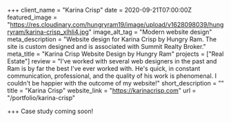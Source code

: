 +++
client_name = "Karina Crisp"
date = 2020-09-21T07:00:00Z
featured_image = "https://res.cloudinary.com/hungryram19/image/upload/v1628098039/hungryram/karina-crisp_xlhli4.jpg"
image_alt_tag = "Modern website design"
meta_description = "Website design for Karina Crisp by Hungry Ram. The site is custom designed and is associated with Summit Realty Broker."
meta_title = "Karina Crisp Website Design by Hungry Ram"
projects = ["Real Estate"]
review = "I've worked with several web designers in the past and Ram is by far the best I've ever worked with. He's quick, in constant communication, professional, and the quality of his work is phenomenal. I couldn't be happier with the outcome of my website!"
short_description = ""
title = "Karina Crisp"
website_link = "https://karinacrisp.com"
url = "/portfolio/karina-crisp"

+++
Case study coming soon!
